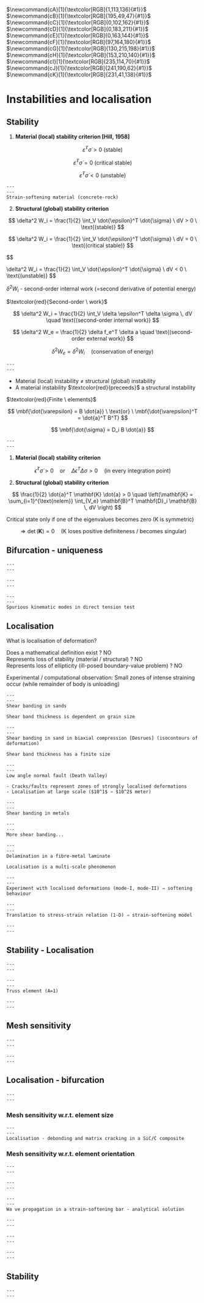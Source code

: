 $\newcommand{\beps}{\boldsymbol\varepsilon}$
$\newcommand{\bsig}{\boldsymbol\sigma}$
$\newcommand{\ud}{d}$
$\newcommand{\us}{\mathrm{s}}$
$\newcommand{\ba}{\mathbf{a}}$
$\newcommand{\bb}{\mathbf{b}}$
$\newcommand{\bc}{\mathbf{c}}$
$\newcommand{\bt}{\mathbf{t}}$
$\newcommand{\bu}{\mathbf{u}}$
$\newcommand{\bw}{\mathbf{w}}$
$\newcommand{\bN}{\mathbf{N}}$
$\newcommand{\bB}{\mathbf{B}}$
$\newcommand{\bD}{\mathbf{D}}$
$\newcommand{\bK}{\mathbf{K}}$
$\newcommand{\pder}[2]{\frac{\partial #1}{\partial #2}}$
$\newcommand{\iD}{\boldsymbol{\mathcal{D}}}$
$\newcommand{\mbf}[1]{\mathbf{#1}}$
$\newcommand{\mrm}[1]{\mathrm{#1}}$
$\newcommand{\bs}[1]{\boldsymbol{#1}}$
$\newcommand{\T}{^\mathrm{T}}$
$\newcommand{\inv}{^{-1}}$
$\newcommand{\myVec}[1]{\left\{ \begin{matrix} #1 \end{matrix} \right\}}$
$\newcommand{\myMat}[1]{\left[ \begin{matrix} #1 \end{matrix} \right]}$
$\newcommand{cA}[1]{\textcolor[RGB]{1,113,136}{#1}}$
$\newcommand{cB}[1]{\textcolor[RGB]{195,49,47}{#1}}$
$\newcommand{cC}[1]{\textcolor[RGB]{0,102,162}{#1}}$
$\newcommand{cD}[1]{\textcolor[RGB]{0,183,211}{#1}}$
$\newcommand{cE}[1]{\textcolor[RGB]{0,163,144}{#1}}$
$\newcommand{cF}[1]{\textcolor[RGB]{97,164,180}{#1}}$
$\newcommand{cG}[1]{\textcolor[RGB]{130,215,198}{#1}}$
$\newcommand{cH}[1]{\textcolor[RGB]{153,210,140}{#1}}$
$\newcommand{cI}[1]{\textcolor[RGB]{235,114,70}{#1}}$
$\newcommand{cJ}[1]{\textcolor[RGB]{241,190,62}{#1}}$
$\newcommand{cK}[1]{\textcolor[RGB]{231,41,138}{#1}}$

# Instabilities and localisation

## Stability

1. **Material (local) stability criterion [Hill, 1958]**

$$
\dot{\varepsilon}^T \dot{\sigma} > 0 \ \text{(stable)}
$$

$$
\dot{\varepsilon}^T \dot{\sigma} = 0 \ \text{(critical stable)}
$$

$$
\dot{\varepsilon}^T \dot{\sigma} < 0 \ \text{(unstable)}
$$


```{figure} Images/strain_softening_material.png 
---
---
Strain-softening material (concrete-rock)
```

2. **Structural (global) stability criterion**

$$
\delta^2 W_i = \frac{1}{2} \int_V \dot{\epsilon}^T \dot{\sigma} \ dV > 0 \ \text{(stable)}
$$

$$
\delta^2 W_i = \frac{1}{2} \int_V \dot{\epsilon}^T \dot{\sigma} \ dV = 0 \ \text{(critical stable)}
$$

$$

\delta^2 W_i = \frac{1}{2} \int_V \dot{\epsilon}^T \dot{\sigma} \ dV < 0 \ \text{(unstable)}
$$

$\delta^2 W_i$ - second-order internal work (=second derivative of potential energy)

$\textcolor{red}{Second-order \ work}$

$$
\delta^2 W_i = \frac{1}{2} \int_V \delta \epsilon^T \delta \sigma \, dV \quad \text{(second-order internal work)}
$$

$$
\delta^2 W_e = \frac{1}{2} \delta f_e^T \delta a \quad \text{(second-order external work)}
$$

$$
\delta^2 W_e = \delta^2 W_i \quad \text{(conservation of energy)}
$$

```{figure} Images/2nd_order_work.png 
---
---
```

- Material (local) instability ≠ structural (global) instability
- A material instability $\textcolor{red}{preceeds}$ a structural instability

$\textcolor{red}{Finite \ elements}$

$$
\mbf{\dot{\varepsilon} = B \dot{a}} \ \text{or} \ \mbf{\dot{\varepsilon}^T = \dot{a}^T B^T}
$$

$$
\mbf{\dot{\sigma} = D_i B \dot{a}}
$$


```{figure} Images/stability.png 
---
---
```

1. **Material (local) stability criterion**

$$
\dot{\epsilon}^T \dot{\sigma} > 0 \quad \text{or} \quad \Delta \epsilon^T \Delta \sigma > 0 \quad \text{(in every integration point)}
$$

2. **Structural (global) stability criterion**

$$
\frac{1}{2} \dot{a}^T \mathbf{K} \dot{a} > 0 \quad \left(\mathbf{K} = \sum_{i=1}^{\text{nelem}} \int_{V_e} \mathbf{B}^T \mathbf{D}_i \mathbf{B} \, dV \right)
$$

Critical state only if one of the eigenvalues becomes zero (K is symmetric)

$$
\Rightarrow \det(\mathbf{K}) = 0 \quad \text{(K loses positive definiteness / becomes singular)}
$$


## Bifurcation - uniqueness

```{figure} Images/bifurcation.png 
---
---
```

```{figure} Images/negative_pivots.png 
---
---
```

```{figure} Images/spurious_kinematic_modes.png 
---
---
Spurious kinematic modes in direct tension test
```

## Localisation

What is localisation of deformation?

Does a mathematical definition exist ? NO  
Represents loss of stability (material / structural) ? NO  
Represents loss of ellipticity (ill-posed boundary-value problem) ? NO

Experimental / computational observation: Small zones of intense straining occur (while remainder of body is unloading)


```{figure} Images/shear_banding_sands.png 
---
---
Shear banding in sands
```

```{Note}
Shear band thickness is dependent on grain size
```

```{figure} Images/shear_banding_sand_biaxial.png 
---
---
Shear banding in sand in biaxial compression [Desrues] (isocontours of deformation)
```

```{Note}
Shear band thickness has a finite size
```

```{figure} Images/rock_faults.png 
---
---
Low angle normal fault (Death Valley)
```

```{Note}
- Cracks/faults represent zones of strongly localised deformations
- Localisation at large scale ($10^1$ − $10^2$ meter)
```

```{figure} Images/shear_banding_metals.png 
---
---
Shear banding in metals
```

```{figure} Images/more_shear_banding.png 
---
---
More shear banding...
```

```{figure} Images/delamination.png 
---
---
Delamination in a fibre-metal laminate
```

```{Note}
Localisation is a multi-scale phenomenon
```

```{figure} Images/localised_deformations.png 
---
---
Experiment with localised deformations (mode-I, mode-II) ⇒ softening behaviour
```

```{figure} Images/strain_softening_model.png 
---
---
Translation to stress-strain relation (1-D) ⇒ strain-softening model
```

```{figure} Images/serious_problems.png 
---
---
```

## Stability - Localisation

```{figure} Images/load_vs_disp_control.png 
---
---
```

```{figure} Images/truss_element.png 
---
---
Truss element (A=1)
```

```{figure} Images/weak_element.png 
---
---
```

## Mesh sensitivity

```{figure} Images/strain_softening_bar.png 
---
---
```

```{figure} Images/n_elements.png 
---
---
```

## Localisation - bifurcation

```{figure} Images/5_elements.png 
---
---
```

### Mesh sensitivity w.r.t. element size

```{figure} Images/localisation_debonding.png 
---
---
Localisation - debonding and matrix cracking in a SiC/C composite
```

### Mesh sensitivity w.r.t. element orientation

```{figure} Images/Localisation_shearbanding.png 
---
---
```

```{figure} Images/wave_speed.png 
---
---
```

```{figure} Images/wave_propagation.png 
---
---
Wa ve propagation in a strain-softening bar - analytical solution
```

```{figure} Images/n_elements_k.png 
---
---
```

```{figure} Images/fracture_energy.png 
---
---
```

```{figure} Images/shear_banding_viscoplastic.png 
---
---
```

## Stability

```{figure} Images/lodi_control.png 
---
---
```